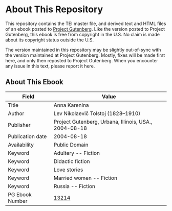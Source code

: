 # About This Repository

This repository contains the TEI master file, and derived text and HTML files of an ebook posted to [Project Gutenberg](https://www.gutenberg.org/). Like the version posted to Project Gutenberg, this ebook is free from copyright in the U.S. No claim is made about its copyright status outside the U.S.

The version maintained in this repository may be slightly out-of-sync with the version maintained at Project Gutenberg. Mostly, fixes will be made first here, and only then reposted to Project Gutenberg. When you encounter any issue in this text, please report it here.

## About This Ebook

| Field | Value |
| ----- | ----- |
| Title | Anna Karenina |
| Author | Lev Nikolaevič Tolstoj (1828–1910) |
| Publisher | Project Gutenberg, Urbana, Illinois, USA., 2004-08-18 |
| Publication date | 2004-08-18 |
| Availability | Public Domain |
| Keyword | Adultery -- Fiction |
| Keyword | Didactic fiction |
| Keyword | Love stories |
| Keyword | Married women -- Fiction |
| Keyword | Russia -- Fiction |
| PG Ebook Number | [13214](https://www.gutenberg.org/ebooks/13214) |
